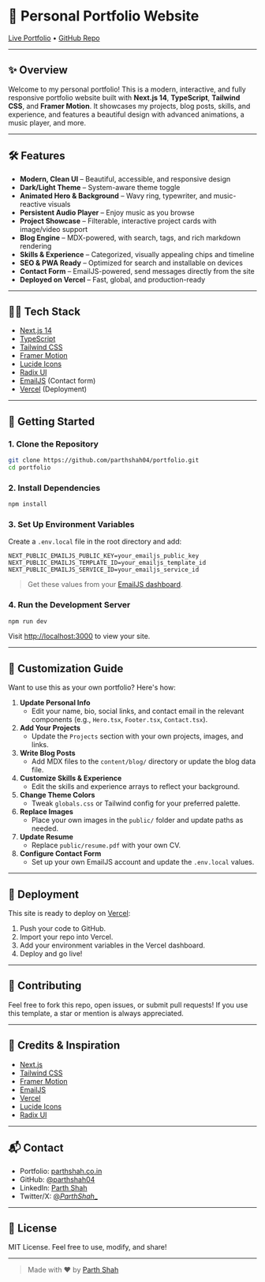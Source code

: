 # 🚀 Personal Portfolio Website

[Live Portfolio](https://parthshah.co.in) • [GitHub Repo](https://github.com/parthshah04/portfolio.git)

---

## ✨ Overview

Welcome to my personal portfolio! This is a modern, interactive, and fully responsive portfolio website built with **Next.js 14**, **TypeScript**, **Tailwind CSS**, and **Framer Motion**. It showcases my projects, blog posts, skills, and experience, and features a beautiful design with advanced animations, a music player, and more.

---

## 🛠️ Features

- **Modern, Clean UI** – Beautiful, accessible, and responsive design
- **Dark/Light Theme** – System-aware theme toggle
- **Animated Hero & Background** – Wavy ring, typewriter, and music-reactive visuals
- **Persistent Audio Player** – Enjoy music as you browse
- **Project Showcase** – Filterable, interactive project cards with image/video support
- **Blog Engine** – MDX-powered, with search, tags, and rich markdown rendering
- **Skills & Experience** – Categorized, visually appealing chips and timeline
- **SEO & PWA Ready** – Optimized for search and installable on devices
- **Contact Form** – EmailJS-powered, send messages directly from the site
- **Deployed on Vercel** – Fast, global, and production-ready

---

## 🧑‍💻 Tech Stack

- [Next.js 14](https://nextjs.org/)
- [TypeScript](https://www.typescriptlang.org/)
- [Tailwind CSS](https://tailwindcss.com/)
- [Framer Motion](https://www.framer.com/motion/)
- [Lucide Icons](https://lucide.dev/)
- [Radix UI](https://www.radix-ui.com/)
- [EmailJS](https://www.emailjs.com/) (Contact form)
- [Vercel](https://vercel.com/) (Deployment)

---

## 🚦 Getting Started

### 1. **Clone the Repository**
```bash
git clone https://github.com/parthshah04/portfolio.git
cd portfolio
```

### 2. **Install Dependencies**
```bash
npm install
```

### 3. **Set Up Environment Variables**
Create a `.env.local` file in the root directory and add:
```env
NEXT_PUBLIC_EMAILJS_PUBLIC_KEY=your_emailjs_public_key
NEXT_PUBLIC_EMAILJS_TEMPLATE_ID=your_emailjs_template_id
NEXT_PUBLIC_EMAILJS_SERVICE_ID=your_emailjs_service_id
```
> Get these values from your [EmailJS dashboard](https://dashboard.emailjs.com/).

### 4. **Run the Development Server**
```bash
npm run dev
```
Visit [http://localhost:3000](http://localhost:3000) to view your site.

---

## 🎨 Customization Guide

Want to use this as your own portfolio? Here's how:

1. **Update Personal Info**
   - Edit your name, bio, social links, and contact email in the relevant components (e.g., `Hero.tsx`, `Footer.tsx`, `Contact.tsx`).
2. **Add Your Projects**
   - Update the `Projects` section with your own projects, images, and links.
3. **Write Blog Posts**
   - Add MDX files to the `content/blog/` directory or update the blog data file.
4. **Customize Skills & Experience**
   - Edit the skills and experience arrays to reflect your background.
5. **Change Theme Colors**
   - Tweak `globals.css` or Tailwind config for your preferred palette.
6. **Replace Images**
   - Place your own images in the `public/` folder and update paths as needed.
7. **Update Resume**
   - Replace `public/resume.pdf` with your own CV.
8. **Configure Contact Form**
   - Set up your own EmailJS account and update the `.env.local` values.

---

## 🚀 Deployment

This site is ready to deploy on [Vercel](https://vercel.com/):

1. Push your code to GitHub.
2. Import your repo into Vercel.
3. Add your environment variables in the Vercel dashboard.
4. Deploy and go live!

---

## 🤝 Contributing

Feel free to fork this repo, open issues, or submit pull requests! If you use this template, a star or mention is always appreciated.

---

## 🙏 Credits & Inspiration

- [Next.js](https://nextjs.org/)
- [Tailwind CSS](https://tailwindcss.com/)
- [Framer Motion](https://www.framer.com/motion/)
- [EmailJS](https://www.emailjs.com/)
- [Vercel](https://vercel.com/)
- [Lucide Icons](https://lucide.dev/)
- [Radix UI](https://www.radix-ui.com/)

---

## 📬 Contact

- Portfolio: [parthshah.co.in](https://parthshah.co.in)
- GitHub: [@parthshah04](https://github.com/parthshah04)
- LinkedIn: [Parth Shah](https://www.linkedin.com/in/parth-shah-72822816b/)
- Twitter/X: [@_ParthShah__](https://x.com/_ParthShah__)

---

## 📝 License

MIT License. Feel free to use, modify, and share!

---

> Made with ❤️ by [Parth Shah](https://github.com/parthshah04)
